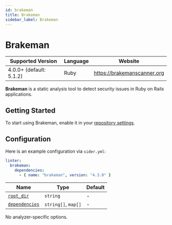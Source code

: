```yaml
---
id: brakeman
title: Brakeman
sidebar_label: Brakeman
---
```


# Brakeman

| Supported Version       | Language | Website                     |
| ----------------------- | -------- | --------------------------- |
| 4.0.0+ (default: 5.1.2) | Ruby     | https://brakemanscanner.org |

**Brakeman** is a static analysis tool to detect security issues in Ruby on Rails applications.

## Getting Started

To start using Brakeman, enable it in your [repository settings](../../getting-started/repository-settings.md).

## Configuration

Here is an example configuration via `sider.yml`:

```yaml
linter:
  brakeman:
    dependencies:
      - { name: "brakeman", version: "4.3.0" }
```

| Name                                                                                          | Type                | Default |
| --------------------------------------------------------------------------------------------- | ------------------- | ------- |
| [`root_dir`](../../getting-started/custom-configuration.md#linteranalyzer_idroot_dir)         | `string`            | -       |
| [`dependencies`](../../getting-started/custom-configuration.md#linteranalyzer_iddependencies) | `string[]`, `map[]` | -       |

No analyzer-specific options.
